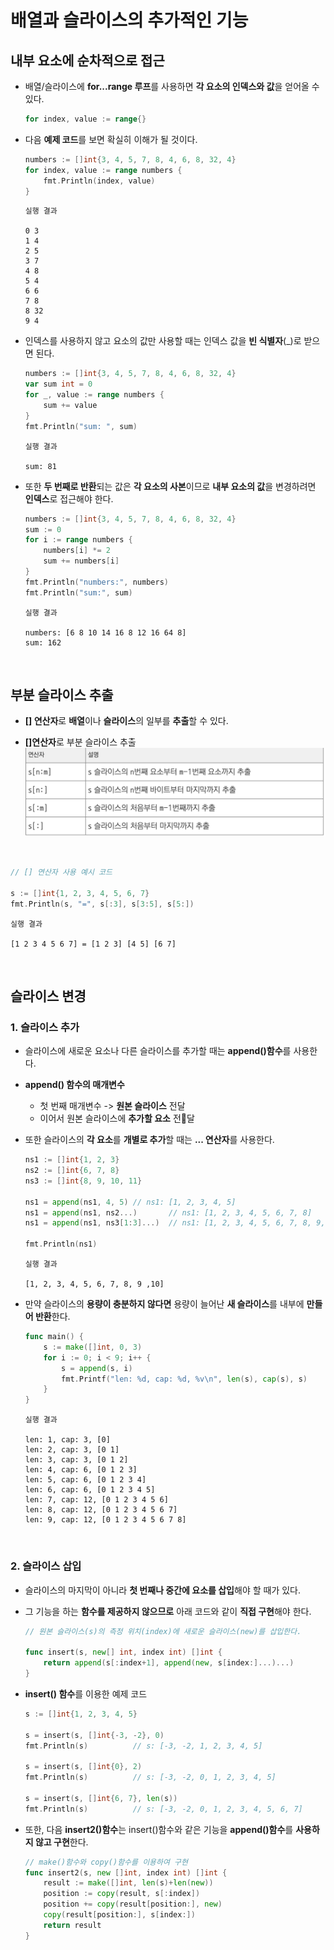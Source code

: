 # **배열과 슬라이스의 추가적인 기능**

## **내부 요소에 순차적으로 접근**
- 배열/슬라이스에 **for...range 루프**를 사용하면 **각 요소의 인덱스와 값**을 얻어올 수 있다.
    ~~~go
    for index, value := range{}
    ~~~
- 다음 **예제 코드**를 보면 확실히 이해가 될 것이다.
    ~~~go
    numbers := []int{3, 4, 5, 7, 8, 4, 6, 8, 32, 4}
    for index, value := range numbers {
        fmt.Println(index, value)
    }
    ~~~
    ~~~
    실행 결과

    0 3
    1 4
    2 5
    3 7
    4 8
    5 4
    6 6
    7 8
    8 32
    9 4
    ~~~

- 인덱스를 사용하지 않고 요소의 값만 사용할 때는 인덱스 값을 **빈 식별자**(_)로 받으면 된다.
    ~~~go
    numbers := []int{3, 4, 5, 7, 8, 4, 6, 8, 32, 4}
    var sum int = 0
    for _, value := range numbers {
        sum += value
    }
    fmt.Println("sum: ", sum)
    ~~~
    ~~~
    실행 결과

    sum: 81
    ~~~

- 또한 **두 번째로 반환**되는 값은 **각 요소의 사본**이므로 **내부 요소의 값**을 변경하려면 **인덱스**로 접근해야 한다.
    ~~~go
    numbers := []int{3, 4, 5, 7, 8, 4, 6, 8, 32, 4}
	sum := 0
	for i := range numbers {
		numbers[i] *= 2
		sum += numbers[i]
	}
	fmt.Println("numbers:", numbers)
	fmt.Println("sum:", sum)
    ~~~
    ~~~
    실행 결과

    numbers: [6 8 10 14 16 8 12 16 64 8]
    sum: 162
    ~~~

<br>

## **부분 슬라이스 추출**
- **[] 연산자**로 **배열**이나 **슬라이스**의 일부를 **추출**할 수 있다.

- **[]연산자**로 부분 슬라이스 추출
![slice_operate](/img/slice_operate.png)

<br>

~~~go
// [] 연산자 사용 예시 코드

s := []int{1, 2, 3, 4, 5, 6, 7}
fmt.Println(s, "=", s[:3], s[3:5], s[5:])
~~~
~~~
실행 결과

[1 2 3 4 5 6 7] = [1 2 3] [4 5] [6 7]
~~~

<br>

## **슬라이스 변경**

### **1. 슬라이스 추가**
- 슬라이스에 새로운 요소나 다른 슬라이스를 추가할 때는 **append()함수**를 사용한다.

- **append() 함수의 매개변수**
    - 첫 번째 매개변수 -> **원본 슬라이스** 전달
    - 이어서 원본 슬라이스에 **추가할 요소** 전달

- 또한 슬라이스의 **각 요소**를 **개별로 추가**할 때는 **... 연산자**를 사용한다.

    ~~~go
    ns1 := []int{1, 2, 3}
	ns2 := []int{6, 7, 8}
	ns3 := []int{8, 9, 10, 11}

	ns1 = append(ns1, 4, 5)	// ns1: [1, 2, 3, 4, 5]
	ns1 = append(ns1, ns2...)		// ns1: [1, 2, 3, 4, 5, 6, 7, 8]
	ns1 = append(ns1, ns3[1:3]...)	// ns1: [1, 2, 3, 4, 5, 6, 7, 8, 9, 10]

	fmt.Println(ns1)
    ~~~
    ~~~
    실행 결과

    [1, 2, 3, 4, 5, 6, 7, 8, 9 ,10]
    ~~~

- 만약 슬라이스의 **용량이 충분하지 않다면** 용량이 늘어난 **새 슬라이스**를 내부에 **만들어 반환**한다.
    ~~~go
    func main() {
        s := make([]int, 0, 3)
        for i := 0; i < 9; i++ {
            s = append(s, i)
            fmt.Printf("len: %d, cap: %d, %v\n", len(s), cap(s), s)
        }
    }
    ~~~
    ~~~
    실행 결과

    len: 1, cap: 3, [0]
    len: 2, cap: 3, [0 1]
    len: 3, cap: 3, [0 1 2]
    len: 4, cap: 6, [0 1 2 3]
    len: 5, cap: 6, [0 1 2 3 4]
    len: 6, cap: 6, [0 1 2 3 4 5]
    len: 7, cap: 12, [0 1 2 3 4 5 6]
    len: 8, cap: 12, [0 1 2 3 4 5 6 7]
    len: 9, cap: 12, [0 1 2 3 4 5 6 7 8]
    ~~~
<br>

### **2. 슬라이스 삽입**
- 슬라이스의 마지막이 아니라 **첫 번째나 중간에 요소를 삽입**해야 할 때가 있다.

- 그 기능을 하는 **함수를 제공하지 않으므로** 아래 코드와 같이 **직접 구현**해야 한다.
    ~~~go
    // 원본 슬라이스(s)의 측정 위치(index)에 새로운 슬라이스(new)를 삽입한다.

    func insert(s, new[] int, index int) []int {
	    return append(s[:index+1], append(new, s[index:]...)...)
    }
    ~~~

- **insert() 함수**를 이용한 예제 코드
    ~~~go
    s := []int{1, 2, 3, 4, 5}

	s = insert(s, []int{-3, -2}, 0)
	fmt.Println(s)			// s: [-3, -2, 1, 2, 3, 4, 5]

	s = insert(s, []int{0}, 2)
	fmt.Println(s)			// s: [-3, -2, 0, 1, 2, 3, 4, 5]

	s = insert(s, []int{6, 7}, len(s))
	fmt.Println(s)			// s: [-3, -2, 0, 1, 2, 3, 4, 5, 6, 7]
    ~~~

- 또한, 다음 **insert2()함수**는 insert()함수와 같은 기능을 **append()함수**를 **사용하지 않고 구현**한다.

    ~~~go
    // make()함수와 copy()함수를 이용하여 구현
    func insert2(s, new []int, index int) []int {
        result := make([]int, len(s)+len(new))
        position := copy(result, s[:index])
        position += copy(result[position:], new)
        copy(result[position:], s[index:])
        return result
    }
    ~~~